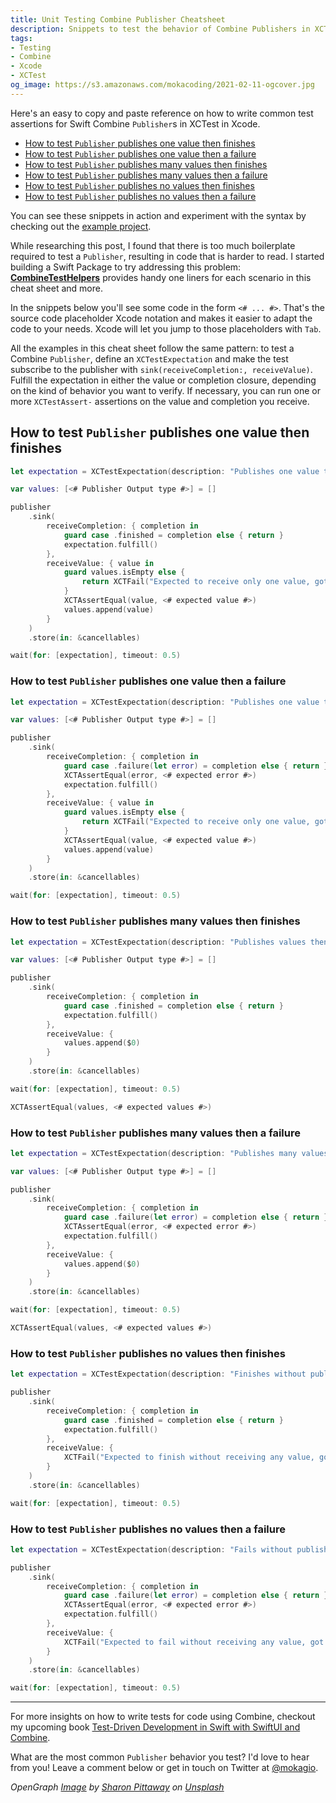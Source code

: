 ```yaml
---
title: Unit Testing Combine Publisher Cheatsheet
description: Snippets to test the behavior of Combine Publishers in XCTest ready to copy and paste into Xcode
tags:
- Testing
- Combine
- Xcode
- XCTest
og_image: https://s3.amazonaws.com/mokacoding/2021-02-11-ogcover.jpg
---
```


Here's an easy to copy and paste reference on how to write common test assertions for Swift Combine `Publisher`s in XCTest in Xcode.

- [How to test `Publisher` publishes one value then finishes](#how-to-test-publisher-publishes-one-value-then-finishes)
- [How to test `Publisher` publishes one value then a failure](#how-to-test-publisher-publishes-one-value-then-a-failure)
- [How to test `Publisher` publishes many values then finishes](#how-to-test-publisher-publishes-many-values-then-finishes)
- [How to test `Publisher` publishes many values then a failure](#how-to-test-publisher-publishes-many-values-then-a-failure)
- [How to test `Publisher` publishes no values then finishes](#how-to-test-publisher-publishes-no-values-then-finishes)
- [How to test `Publisher` publishes no values then a failure](#how-to-test-publisher-publishes-no-values-then-a-failure)


You can see these snippets in action and experiment with the syntax by checking out the [example project](https://github.com/mokagio/TestingCombineExamples).

While researching this post, I found that there is too much boilerplate required to test a `Publisher`, resulting in code that is harder to read.
I started building a Swift Package to try addressing this problem: **[CombineTestHelpers](https://github.com/mokagio/CombineTestHelpers)** provides handy one liners for each scenario in this cheat sheet and more.

In the snippets below you'll see some code in the form `<# ... #>`.
That's the source code placeholder Xcode notation and makes it easier to adapt the code to your needs.
Xcode will let you jump to those placeholders with `Tab`.

All the examples in this cheat sheet follow the same pattern:
to test a Combine `Publisher`, define an `XCTestExpectation` and make the test subscribe to the publisher with `sink(receiveCompletion:, receiveValue)`.
Fulfill the expectation in either the value or completion closure, depending on the kind of behavior you want to verify.
If necessary, you can run one or more `XCTestAssert-` assertions on the value and completion you receive.

## How to test `Publisher` publishes one value then finishes

<!-- If you want to ensure your `Publisher` publishes only one value, fulfill the expectation in its `receiveCompletion` closure. -->

```swift
let expectation = XCTestExpectation(description: "Publishes one value then finishes")

var values: [<# Publisher Output type #>] = []

publisher
    .sink(
        receiveCompletion: { completion in
            guard case .finished = completion else { return }
            expectation.fulfill()
        },
        receiveValue: { value in
            guard values.isEmpty else {
                return XCTFail("Expected to receive only one value, got another: (\(value))")
            }
            XCTAssertEqual(value, <# expected value #>)
            values.append(value)
        }
    )
    .store(in: &cancellables)

wait(for: [expectation], timeout: 0.5)
```

### How to test `Publisher` publishes one value then a failure

<!-- In the previous example, we expected the stream to successfully complete. -->
<!-- If instead you're working with a publisher that sends one value then fails, you'll need to fulfill the expectation in the `receiveCompletion` closure but only if the value is a `.failure`. -->
<!-- Optionally, you may also assert the received error. -->

```swift
let expectation = XCTestExpectation(description: "Publishes one value then fails")

var values: [<# Publisher Output type #>] = []

publisher
    .sink(
        receiveCompletion: { completion in
            guard case .failure(let error) = completion else { return }
            XCTAssertEqual(error, <# expected error #>)
            expectation.fulfill()
        },
        receiveValue: { value in
            guard values.isEmpty else {
                return XCTFail("Expected to receive only one value, got another (\(value))")
            }
            XCTAssertEqual(value, <# expected value #>)
            values.append(value)
        }
    )
    .store(in: &cancellables)

wait(for: [expectation], timeout: 0.5)
```

### How to test `Publisher` publishes many values then finishes

```swift
let expectation = XCTestExpectation(description: "Publishes values then finishes")

var values: [<# Publisher Output type #>] = []

publisher
    .sink(
        receiveCompletion: { completion in
            guard case .finished = completion else { return }
            expectation.fulfill()
        },
        receiveValue: {
            values.append($0)
        }
    )
    .store(in: &cancellables)

wait(for: [expectation], timeout: 0.5)

XCTAssertEqual(values, <# expected values #>)
```

### How to test `Publisher` publishes many values then a failure

```swift
let expectation = XCTestExpectation(description: "Publishes many values then a failure")

var values: [<# Publisher Output type #>] = []

publisher
    .sink(
        receiveCompletion: { completion in
            guard case .failure(let error) = completion else { return }
            XCTAssertEqual(error, <# expected error #>)
            expectation.fulfill()
        },
        receiveValue: {
            values.append($0)
        }
    )
    .store(in: &cancellables)

wait(for: [expectation], timeout: 0.5)

XCTAssertEqual(values, <# expected values #>)
```

### How to test `Publisher` publishes no values then finishes

```swift
let expectation = XCTestExpectation(description: "Finishes without publishing values")

publisher
    .sink(
        receiveCompletion: { completion in
            guard case .finished = completion else { return }
            expectation.fulfill()
        },
        receiveValue: {
            XCTFail("Expected to finish without receiving any value, got \($0)")
        }
    )
    .store(in: &cancellables)

wait(for: [expectation], timeout: 0.5)
```

### How to test `Publisher` publishes no values then a failure

<!-- To test that a `Publisher` sends a failure and no value at all, it's not enough to fulfill the expectation if the `receiveCompletion` value is a `.failure`, we also need to ensure the test fails if `receiveValue` is called. -->

```swift
let expectation = XCTestExpectation(description: "Fails without publishing values")

publisher
    .sink(
        receiveCompletion: { completion in
            guard case .failure(let error) = completion else { return }
            XCTAssertEqual(error, <# expected error #>)
            expectation.fulfill()
        },
        receiveValue: {
            XCTFail("Expected to fail without receiving any value, got \($0)")
        }
    )
    .store(in: &cancellables)

wait(for: [expectation], timeout: 0.5)
```

---

For more insights on how to write tests for code using Combine, checkout my upcoming book [Test-Driven Development in Swift with SwiftUI and Combine](https://bit.ly/tdd-in-swift).

What are the most common `Publisher` behavior you test?
I'd love to hear from you!
Leave a comment below or get in touch on Twitter at [@mokagio](https://twitter.com/mokagio).

<i><span>OpenGraph <a href="https://unsplash.com/photos/QqN25A3iF9w">Image</a> by <a href="https://unsplash.com/@sharonp?utm_source=unsplash&amp;utm_medium=referral&amp;utm_content=creditCopyText">Sharon Pittaway</a> on <a href="https://unsplash.com/s/photos/marbles?utm_source=unsplash&amp;utm_medium=referral&amp;utm_content=creditCopyText">Unsplash</a></span></i>
